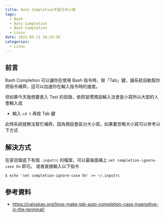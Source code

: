 ```yaml
---
title: Auto Completion不區分大小寫
tags:
  - Bash
  - Auto Completion
  - Bash Completion
  - Linux
date: 2021-05-11 16:25:56
categories:
  - Linux
---
```


## 前言

Bash Completion 可以讓你在使用 Bash 指令時，按「Tab」鍵，讓系統自動幫你把指令補齊，這可以加速你在輸入指令時的速度。

但如果今天我想要進入 Test 的目錄，依照習慣預設輸入法會是小寫所以大部的人會輸入成

- 輸入 `cd t` 再按 Tab 鍵

此時系統就無法幫忙補齊，因為預設會區分大小寫，如果要忽略大小寫可以參考以下方式

<!--more-->

## 解決方式

在家目錄底下有個 `.inputrc` 的檔案，可以最後面補上 `set completion-ignore-case On` 即可。 或者直接輸入以下指令

```
$ echo 'set completion-ignore-case On' >> ~/.inputrc
```

## 參考資料

- https://caloskao.org/linux-make-tab-auto-completion-case-insensitive-in-the-terminal/
